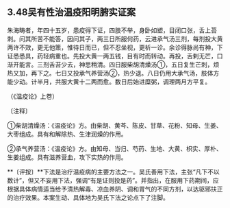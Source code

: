 ## 3.48吴有性治温疫阳明腑实证案

朱海畴者，年四十五岁，患疫得下证，四肢不举，身卧如塑，目闭口张，舌上苔刺。问其所苦不能答，因问其子，两三日所服何药，云进承气汤三剂，每剂投大黄两许不效，更无他策，惟待日而已，但不忍坐视，更祈一诊。余诊得脉尚有神，下证悉悉具，药轻病重也。先投大黄一两五钱，目有时而转动。再投，舌剌无芒，口渐开能言。三剂舌苔少去，神思稍清。四日服柴胡清燥汤①，五日复生芒刺，烦热又加，再下之。七日又投承气养营汤②，热少退。八日仍用大承气汤，肢体方能少动。计半月，共服大黄十二两而愈。数日后始进糜粥，调理两月方平复。

（《温疫论》上卷）

〔注释〕

①柴胡清燥汤：《温疫论》方。由柴胡、黄芩、陈皮、甘草、花粉、知母、生姜、大枣组成。具有和解除热、生津润燥的作用。

②承气养营汤：《温疫论》方。由知母、当归、芍药、生地、大黄、枳实、厚朴、生姜组成。具有滋养营血，攻下实热的作用。

**〔评按〕**下法是治疗温疫病的主要方法之一。吴氏善用下法，主张“凡下不以数计”，但又不妄用下法，强调“有是证则投是药”。并指出，在服用下药期间，应根据具体病情适当给予清热解毒、凉血养阴、调和胃气的不同方剂，以达驱邪扶正的治疗效果。本案生动、具体地为吴氏下法之论点下了注脚。
